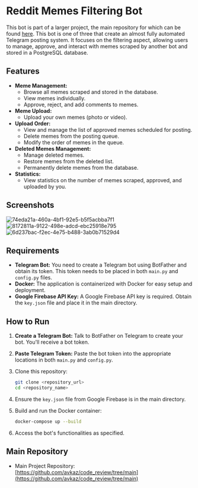 # Reddit Memes Filtering Bot

This bot is part of a larger project, the main repository for which can be found [here](https://github.com/avkaz/code_review/tree/main). This bot is one of three that create an almost fully automated Telegram posting system. It focuses on the filtering aspect, allowing users to manage, approve, and interact with memes scraped by another bot and stored in a PostgreSQL database.

## Features

*   **Meme Management:**
    *   Browse all memes scraped and stored in the database.
    *   View memes individually.
    *   Approve, reject, and add comments to memes.
*   **Meme Upload:**
    *   Upload your own memes (photo or video).
*   **Upload Order:**
    *   View and manage the list of approved memes scheduled for posting.
    *   Delete memes from the posting queue.
    *   Modify the order of memes in the queue.
*   **Deleted Memes Management:**
    *   Manage deleted memes.
    *   Restore memes from the deleted list.
    *   Permanently delete memes from the database.
*   **Statistics:**
    *   View statistics on the number of memes scraped, approved, and uploaded by you.

## Screenshots

![74eda21a-460a-4bf1-92e5-b5f5acbba7f1](https://github.com/user-attachments/assets/334f277e-8db0-44f6-8c9e-b9aa5ac9d0bb)
![8172811a-9122-498e-adcd-ebc25918e795](https://github.com/user-attachments/assets/4f6ce43a-2c85-449c-abe6-0b7ac76f1497)
![6d237bac-f2ec-4e75-b488-3ab0b71529d4](https://github.com/user-attachments/assets/3053d886-dcf4-477e-82c5-7a5a3693aa95)

## Requirements

*   **Telegram Bot:** You need to create a Telegram bot using BotFather and obtain its token.  This token needs to be placed in both `main.py` and `config.py` files.
*   **Docker:** The application is containerized with Docker for easy setup and deployment.
*   **Google Firebase API Key:** A Google Firebase API key is required. Obtain the `key.json` file and place it in the main directory.

## How to Run

1.  **Create a Telegram Bot:** Talk to BotFather on Telegram to create your bot.  You'll receive a bot token.

2.  **Paste Telegram Token:** Paste the bot token into the appropriate locations in both `main.py` and `config.py`.

3.  Clone this repository:

    ```bash
    git clone <repository_url>
    cd <repository_name>
    ```

4.  Ensure the `key.json` file from Google Firebase is in the main directory.

5.  Build and run the Docker container:

    ```bash
    docker-compose up --build
    ```

6.  Access the bot's functionalities as specified.

## Main Repository

*   Main Project Repository: [https://github.com/avkaz/code_review/tree/main](https://github.com/avkaz/code_review/tree/main)
